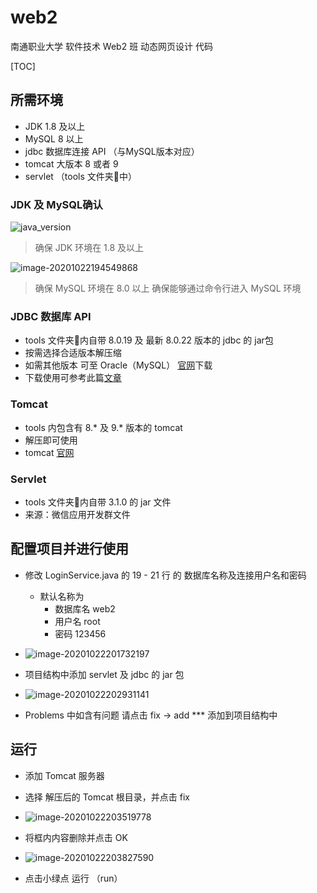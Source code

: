 # web2

南通职业大学 软件技术 Web2 班 动态网页设计 代码



[TOC]







## 所需环境

- JDK 1.8 及以上
- MySQL 8 以上
- jdbc  数据库连接 API （与MySQL版本对应）
- tomcat 大版本 8 或者 9
- servlet   （tools 文件夹📂中）



### JDK 及 MySQL确认

![java_version](w:\web2\image\java_version.png)

>  确保 JDK 环境在 1.8 及以上

![image-20201022194549868](W:\web2\image\mysql_version.png)

> 确保 MySQL 环境在 8.0 以上 确保能够通过命令行进入 MySQL 环境



### JDBC 数据库 API

- tools 文件夹📂内自带 8.0.19 及 最新 8.0.22 版本的 jdbc 的 jar包
- 按需选择合适版本解压缩
- 如需其他版本 可至 Oracle（MySQL） [官网](https://dev.mysql.com/downloads/connector/j/)下载
- 下载使用可参考此篇[文章](https://www.cnblogs.com/NyanKoSenSei/p/11510438.html)



### Tomcat

- tools 内包含有 8.* 及 9.* 版本的 tomcat 
- 解压即可使用
- tomcat [官网](https://tomcat.apache.org/index.html)



### Servlet

- tools 文件夹📂内自带 3.1.0 的 jar 文件
- 来源：微信应用开发群文件



## 配置项目并进行使用

- 修改 LoginService.java 的 19 - 21 行 的 数据库名称及连接用户名和密码
  - 默认名称为
    - 数据库名 web2
    - 用户名     root
    - 密码        123456
- ![image-20201022201732197](W:\web2\image\config.png)



- 项目结构中添加 servlet 及 jdbc 的 jar 包
- ![image-20201022202931141](W:\web2\image\config2.png)

- Problems 中如含有问题 请点击 fix -> add *** 添加到项目结构中

## 运行

- 添加 Tomcat 服务器
- 选择 解压后的 Tomcat 根目录，并点击 fix
- ![image-20201022203519778](W:\web2\image\config3.png)

- 将框内内容删除并点击 OK
- ![image-20201022203827590](W:\web2\image\config4.png)
- 点击小绿点 运行 （run）
